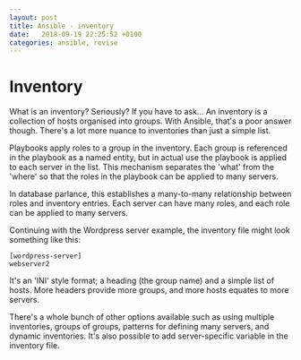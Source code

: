 ```yaml
---
layout: post
title: Ansible - inventory
date:   2018-09-19 22:25:52 +0100
categories: ansible, revise
---
```

Inventory
=========

What is an inventory? Seriously? If you have to ask\... An inventory is
a collection of hosts organised into groups. With Ansible, that's a poor
answer though. There's a lot more nuance to inventories than just a
simple list.

Playbooks apply roles to a group in the inventory. Each group is
referenced in the playbook as a named entity, but in actual use the
playbook is applied to each server in the list. This mechanism separates
the 'what' from the 'where' so that the roles in the playbook can be
applied to many servers.

In database parlance, this establishes a many-to-many relationship
between roles and inventory entries. Each server can have many roles,
and each role can be applied to many servers.

Continuing with the Wordpress server example, the inventory file might
look something like this:

    [wordpress-server]
    webserver2

It's an 'INI' style format; a heading (the group name) and a simple list
of hosts. More headers provide more groups, and more hosts equates to
more servers.

There's a whole bunch of other options available such as using multiple
inventories, groups of groups, patterns for defining many servers, and
dynamic inventories. It's also possible to add server-specific variable
in the inventory file.
